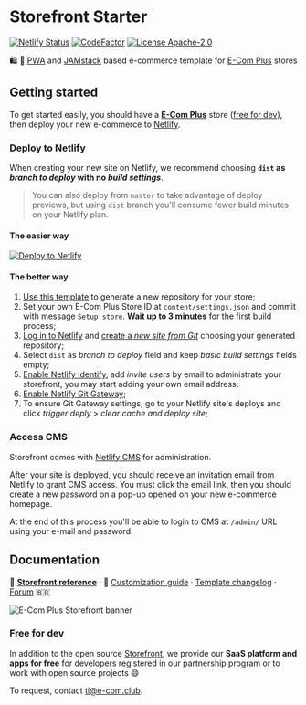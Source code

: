 # Storefront Starter

[![Netlify Status](https://api.netlify.com/api/v1/badges/ac85a3a2-c06d-4e69-98ce-40c2190db198/deploy-status)](https://app.netlify.com/sites/ecomplus-storefront/deploys) [![CodeFactor](https://www.codefactor.io/repository/github/ecomplus/storefront-starter/badge)](https://www.codefactor.io/repository/github/ecomplus/storefront-starter) [![License Apache-2.0](https://img.shields.io/badge/License-Apache_2.0-orange.svg)](https://opensource.org/licenses/Apache-2.0)

:shopping: :rocket: [PWA](https://developers.google.com/web/progressive-web-apps) and [JAMstack](https://jamstack.org/) based e-commerce template for [E-Com Plus](https://www.e-com.plus) stores

## Getting started

To get started easily, you should have a **[E-Com Plus](https://www.e-com.plus)** store ([free for dev](#free-for-dev)), then deploy your new e-commerce to [Netlify](https://www.netlify.com/).

### Deploy to Netlify

When creating your new site on Netlify, we recommend choosing **`dist` as _branch to deploy_ with no _build settings_**.

> You can also deploy from `master` to take advantage of deploy previews, but using `dist` branch you'll consume fewer build minutes on your Netlify plan.

#### The easier way

[![Deploy to Netlify](https://www.netlify.com/img/deploy/button.svg)](https://app.netlify.com/start/deploy?stack=cms&repository=https://github.com/ecomplus/storefront-starter)

#### The better way

1. [Use this template](https://github.com/ecomplus/storefront-starter/generate) to generate a new repository for your store;
2. Set your own E-Com Plus Store ID at `content/settings.json` and commit with message `Setup store`. **Wait up to 3 minutes** for the first build process;
3. [Log in to Netlify](https://app.netlify.com/) and [create a _new site from Git_](https://docs.netlify.com/site-deploys/create-deploys/#deploy-with-git) choosing your generated repository;
4. Select `dist` as _branch to deploy_ field and keep _basic build settings_ fields empty;
5. [Enable Netlify Identify](https://docs.netlify.com/visitor-access/identity/#enable-identity-in-the-ui), add _invite users_ by email to administrate your storefront, you may start adding your own email address;
6. [Enable Netlify Git Gateway](https://docs.netlify.com/visitor-access/git-gateway/#setup-and-settings);
7. To ensure Git Gateway settings, go to your Netlify site's deploys and click _trigger deply_ > _clear cache and deploy site_;

### Access CMS

Storefront comes with [Netlify CMS](https://www.netlifycms.org/) for administration.

After your site is deployed, you should receive an invitation email from Netlify to grant CMS access. You must click the email link, then you should create a new password on a pop-up opened on your new e-commerce homepage.

At the end of this process you'll be able to login to CMS at `/admin/` URL using your e-mail and password.

## Documentation

:page_with_curl: **[Storefront reference](https://developers.e-com.plus/storefront/)** · :pencil: [Customization guide](https://developers.e-com.plus/storefront/docs/customization.html) · [Template changelog](https://github.com/ecomplus/storefront/tree/master/@ecomplus/storefront-template/CHANGELOG.md) · [Forum](https://community.e-com.plus/c/storefront/7) :brazil:

![E-Com Plus Storefront banner](https://repository-images.githubusercontent.com/183649678/1c624a80-3180-11ea-8761-1f45e0f675a5)

### Free for dev

In addition to the open source [Storefront](https://github.com/ecomplus/storefront), we provide our **SaaS platform and apps for free** for developers registered in our partnership program or to work with open source projects :smile:

To request, contact [ti@e-com.club](mailto:ti@e-com.club).
